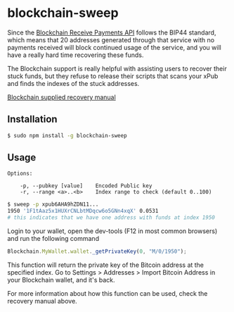 # blockchain-sweep

Since the [Blockchain Receive Payments API](https://blockchain.info/api/api_receive) follows the BIP44 standard, which means that 20 addresses generated through that service with no payments received will block continued usage of the service, and you will have a really hard time recovering these funds.

The Blockchain support is really helpful with assisting users to recover their stuck funds, but they refuse to release their scripts that scans your xPub and finds the indexes of the stuck addresses.

[Blockchain supplied recovery manual](https://docs.google.com/document/d/1-2l6xOqcbjs9QWEqSh72RD1d8EEdvG_hQuEXw_f_o6w/edit)

## Installation

```bash
$ sudo npm install -g blockchain-sweep
```

## Usage

```
Options:

    -p, --pubkey [value]    Encoded Public key
    -r, --range <a>..<b>    Index range to check (default 0..100)
```

```bash
$ sweep -p xpub6AHA9hZDN11...
1950 '1F1tAaz5x1HUXrCNLbtMDqcw6o5GNn4xqX' 0.0531
# this indicates that we have one address with funds at index 1950
```



Login to your wallet, open the dev-tools (F12 in most common browsers) and run the following command

```javascript
Blockchain.MyWallet.wallet._getPrivateKey(0, "M/0/1950");
```

This function will return the private key of the Bitcoin address at the specified index. Go to Settings > Addresses > Import Bitcoin Address in your Blockchain wallet, and it's back.

For more information about how this function can be used, check the recovery manual above.